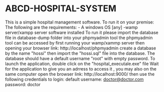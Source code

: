 # ABCD-HOSPITAL-SYSTEM
This is a simple hospital management software. To run it on your premise: The following are the requirements: - A windows OS [any] -wamp server/xampp server software installed To run it please import the database file in database-dump folder into your phpmyadmin tool the phpmyadmin tool can be accessed by first running your wamp/xammp server then opening your browser link: http://localhost/phpmyadmin create a database by the name "hossi" then import the "hossi.sql" file into the database. The database should have a default username "root" with empty password. To launch the application, double click on the "hospital_executale.exe" file Wait for the application to give you an adrress to access it , you may also on the same computer open the browser link: http://localhost:9000/ then use the following credentials to login: default username: doctor@doctor.com password: doctor
